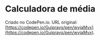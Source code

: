 # Calculadora de média

Criado no CodePen.io. URL original: [https://codepen.io/Guiprays/pen/wvjaMvx](https://codepen.io/Guiprays/pen/wvjaMvx).

